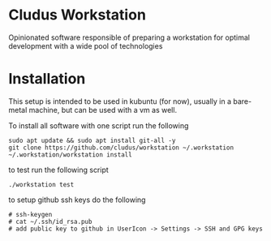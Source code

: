 # Cludus Workstation

Opinionated software responsible of preparing a workstation for optimal development with a wide pool of technologies

# Installation

This setup is intended to be used in kubuntu (for now), usually in a bare-metal machine, but can be used with a vm as well.

To install all software with one script run the following

    sudo apt update && sudo apt install git-all -y
    git clone https://github.com/cludus/workstation ~/.workstation
    ~/.workstation/workstation install

to test run the following script

    ./workstation test

to setup github ssh keys do the following

    # ssh-keygen
    # cat ~/.ssh/id_rsa.pub
    # add public key to github in UserIcon -> Settings -> SSH and GPG keys
